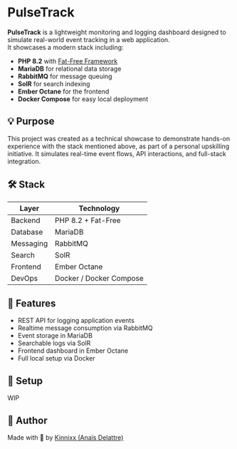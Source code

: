 # PulseTrack

**PulseTrack** is a lightweight monitoring and logging dashboard designed to simulate real-world event tracking in a web application.  
It showcases a modern stack including:

- **PHP 8.2** with [Fat-Free Framework](https://fatfreeframework.com/)
- **MariaDB** for relational data storage
- **RabbitMQ** for message queuing
- **SolR** for search indexing
- **Ember Octane** for the frontend
- **Docker Compose** for easy local deployment

## 💡 Purpose

This project was created as a technical showcase to demonstrate hands-on experience with the stack mentioned above, as part of a personal upskilling initiative. It simulates real-time event flows, API interactions, and full-stack integration.

## 🛠️ Stack

| Layer        | Technology          |
|--------------|---------------------|
| Backend      | PHP 8.2 + Fat-Free  |
| Database     | MariaDB             |
| Messaging    | RabbitMQ            |
| Search       | SolR                |
| Frontend     | Ember Octane        |
| DevOps       | Docker / Docker Compose |

## 🚀 Features

- REST API for logging application events
- Realtime message consumption via RabbitMQ
- Event storage in MariaDB
- Searchable logs via SolR
- Frontend dashboard in Ember Octane
- Full local setup via Docker

## 🔧 Setup
WIP

## 🧠 Author

Made with 💜 by [Kinnixx (Anaïs Delattre)](https://github.com/kinnixx)
